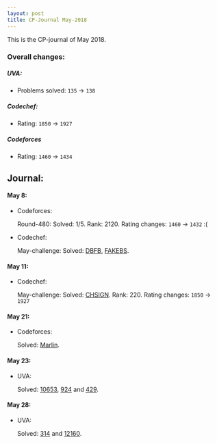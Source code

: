 ```yaml
---
layout: post
title: CP-Journal May-2018
---
```

This is the CP-journal of May 2018.


### Overall changes:
##### UVA:
- Problems solved: `135` -> `138`

##### Codechef:
- Rating: `1850` -> `1927`

##### Codeforces
- Rating: `1460` -> `1434`

## Journal:
#### May 8: 
- Codeforces:

    Round-480: Solved: 1/5. Rank: 2120. Rating changes: `1460` -> `1432` :(
- Codechef:

    May-challenge: Solved: [DBFB](https://www.codechef.com/MAY18A/problems/DBFB), [FAKEBS](https://www.codechef.com/MAY18A/problems/FAKEBS).
    
#### May 11: 
- Codechef:

    May-challenge: Solved: [CHSIGN](https://www.codechef.com/MAY18A/problems/CHSIGN). Rank: 220. Rating changes: `1850` -> `1927`
    
#### May 21: 
- Codeforces:

    Solved: [Marlin](http://www.codeforces.com/problemset/problem/980/B).

#### May 23: 
- UVA:

    Solved: [10653](http://uva.onlinejudge.org/index.php?option=com_onlinejudge&Itemid=8&category=24&page=show_problem&problem=1594), [924](http://uva.onlinejudge.org/index.php?option=com_onlinejudge&Itemid=8&category=24&page=show_problem&problem=865)  and [429](http://uva.onlinejudge.org/index.php?option=com_onlinejudge&Itemid=8&category=24&page=show_problem&problem=370).
    
#### May 28:
- UVA:
    
    Solved: [314](http://uva.onlinejudge.org/index.php?option=com_onlinejudge&Itemid=8&category=24&page=show_problem&problem=250) and [12160](http://uva.onlinejudge.org/index.php?option=com_onlinejudge&Itemid=8&category=24&page=show_problem&problem=3312).
    

